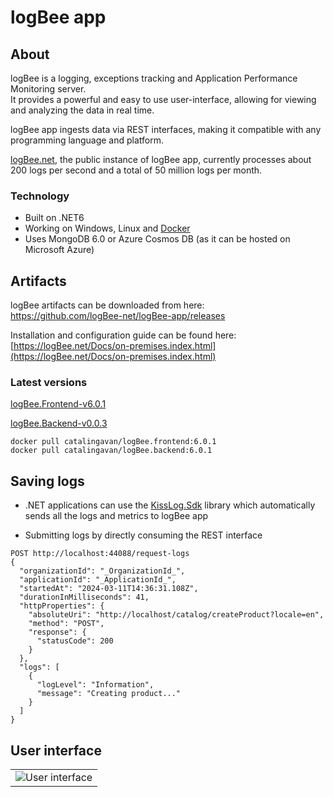 # logBee app

## About

logBee is a logging, exceptions tracking and Application Performance Monitoring server. <br/>
It provides a powerful and easy to use user-interface, allowing for viewing and analyzing the data in real time.

logBee app ingests data via REST interfaces, making it compatible with any programming language and platform.

[logBee.net](https://logBee.net), the public instance of logBee app, currently processes about 200 logs per second and a total of 50 million logs per month.

### Technology

- Built on .NET6
- Working on Windows, Linux and [Docker](Docker/README.md)
- Uses MongoDB 6.0 or Azure Cosmos DB (as it can be hosted on Microsoft Azure)

## Artifacts

logBee artifacts can be downloaded from here: <br/>
<https://github.com/logBee-net/logBee-app/releases>

Installation and configuration guide can be found here: <br/>
[https://logBee.net/Docs/on-premises.index.html](https://logBee.net/Docs/on-premises.index.html)

### Latest versions

[logBee.Frontend-v6.0.1](https://github.com/logBee-net/logBee-app/releases/tag/logBee.Frontend-v6.0.1)

[logBee.Backend-v0.0.3](https://github.com/logBee-net/logBee-app/releases/tag/logBee.Backend-v0.0.3)

```none
docker pull catalingavan/logBee.frontend:6.0.1
docker pull catalingavan/logBee.backend:6.0.1
```

## Saving logs

- .NET applications can use the [KissLog.Sdk](https://github.com/KissLog-net/KissLog.Sdk) library which automatically sends all the logs and metrics to logBee app

- Submitting logs by directly consuming the REST interface

```
POST http://localhost:44088/request-logs
{
  "organizationId": "_OrganizationId_",
  "applicationId": "_ApplicationId_",
  "startedAt": "2024-03-11T14:36:31.108Z",
  "durationInMilliseconds": 41,
  "httpProperties": {
    "absoluteUri": "http://localhost/catalog/createProduct?locale=en",
    "method": "POST",
    "response": {
      "statusCode": 200
    }
  },
  "logs": [
    {
      "logLevel": "Information",
      "message": "Creating product..."
    }
  ]
}
```

## User interface

<table><tr><td>
    <img alt="User interface" src="https://github.com/KissLog-net/KissLog-server/assets/39127098/8944691a-3f6e-4946-9a73-85390a867b87" />
</td></tr></table>

